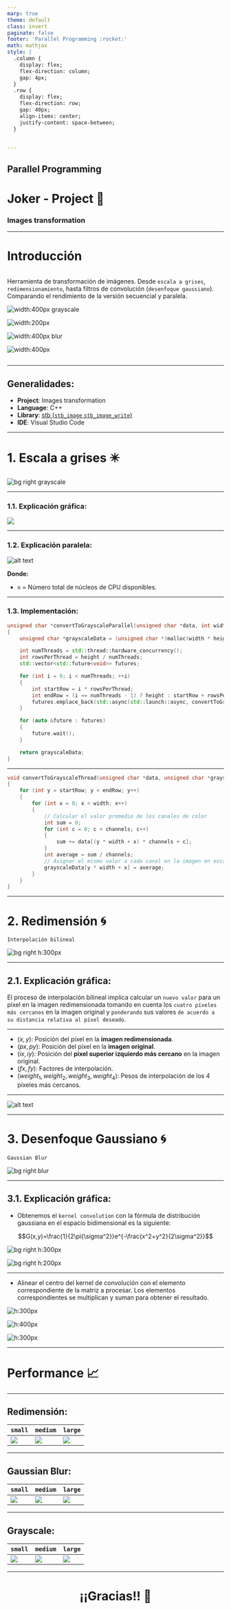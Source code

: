 ```yaml
---
marp: true
theme: default
class: invert
paginate: false
footer: 'Parallel Programming :rocket:'
math: mathjax
style: |
  .column {
    display: flex;
    flex-direction: column;
    gap: 4px;
  }
  .row {
    display: flex;
    flex-direction: row;
    gap: 40px;
    align-items: center;
    justify-content: space-between;
  }


---
```


## **Parallel Programming**
# Joker - Project :rocket:
### Images transformation

---

<!-- paginate: true -->

# **Introducción**

<div class="column">
<p>

Herramienta de transformación de imágenes. Desde `escala a grises`, `redimensionamiento`, hasta filtros de convolución (`desenfoque gaussiano`). Comparando el rendimiento de la versión secuencial y paralela.

</p>

<div class="row">

![width:400px grayscale](../src/test.jpg)

![width:200px](../src/test.jpg)

![width:400px blur](../src/test.jpg)

![width:400px](./images/ascii.png)

</div>

</div>

---

## **Generalidades:**

- **Project**: Images transformation
- **Language**: C++
- **Library**: [stb (`stb_image` `stb_image_write`)](https://github.com/nothings/stb)
- **IDE**: Visual Studio Code

---

#  1. Escala a grises :eight_pointed_black_star:

![bg right grayscale](../src/test.jpg)

---

### 1.1. Explicación gráfica:

![](images/RGB_Transform.png)

---

### 1.2. Explicación paralela:

![alt text](./images/parallelExplain.png)

**Donde:**
- `n` = Número total de núcleos de CPU disponibles.

---

### 1.3. Implementación:

```cpp
unsigned char *convertToGrayscaleParallel(unsigned char *data, int width, int height, int channels)
{
    unsigned char *grayscaleData = (unsigned char *)malloc(width * height);

    int numThreads = std::thread::hardware_concurrency();
    int rowsPerThread = height / numThreads;
    std::vector<std::future<void>> futures;

    for (int i = 0; i < numThreads; ++i)
    {
        int startRow = i * rowsPerThread;
        int endRow = (i == numThreads - 1) ? height : startRow + rowsPerThread;
        futures.emplace_back(std::async(std::launch::async, convertToGrayscaleThread, data, grayscaleData, width, height, channels, startRow, endRow));
    }

    for (auto &future : futures)
    {
        future.wait();
    }

    return grayscaleData;
}
```
---

```cpp
void convertToGrayscaleThread(unsigned char *data, unsigned char *grayscaleData, int width, int height, int channels, int startRow, int endRow)
{
    for (int y = startRow; y < endRow; y++)
    {
        for (int x = 0; x < width; x++)
        {
            // Calcular el valor promedio de los canales de color
            int sum = 0;
            for (int c = 0; c < channels; c++)
            {
                sum += data[(y * width + x) * channels + c];
            }
            int average = sum / channels;
            // Asignar el mismo valor a cada canal en la imagen en escala de grises
            grayscaleData[y * width + x] = average;
        }
    }
}
```

---

#  2. Redimensión :cyclone:
`Interpolación bilineal`

![bg right h:300px](../src/test.jpg)

---

## 2.1. Explicación gráfica:

El proceso de interpolación bilineal implica calcular un `nuevo valor` para un píxel en la imagen redimensionada tomando en cuenta los `cuatro píxeles más cercanos` en la imagen original y `ponderando` sus valores `de acuerdo a su distancia relativa al píxel deseado`.

---



- $(x,y)$: Posición del píxel en la **imagen redimensionada**.
- $(px,py)$: Posición del píxel en la **imagen original**.
- $(ix,iy)$: Posición del **píxel superior izquierdo más cercano** en la imagen original.
- $(fx, fy)$: Factores de interpolación.
- $(weight_1, weight_2, weight_3, weight_4)$: Pesos de interpolación de los 4 píxeles más cercanos.

---

![alt text](./images/resizeDiagram.png)


---

#  3. Desenfoque Gaussiano :cyclone:
`Gaussian Blur`

![bg right blur](../src/test.jpg)

---

## 3.1. Explicación gráfica:

- Obtenemos el `kernel convolution` con la fórmula de distribución gaussiana en el espacio bidimensional es la siguiente:

$$G(x,y)=\frac{1}{2\pi{\sigma^2}}e^{-\frac{x^2+y^2}{2\sigma^2}}$$

![bg right h:300px](./images/positionsKernel.png)

![bg right h:200px](./images/kernel.png)

---

- Alinear el centro del kernel de convolución con el elemento correspondiente de la matriz a procesar. Los elementos correspondientes se multiplican y suman para obtener el resultado.

<div class="row">

![h:300px](./images/matrix.png)

![h:400px](./images/matrixConvolution.png)

![h:300px](./images//matrixResult.png)

</div>

---

# **Performance** :chart_with_upwards_trend:

---

## Redimensión:

|`small`|`medium`|`large`|
|---|---|---|
|![](./images/smallResize.png)|![](./images/mediumResize.png)|![](./images/largeResize.png)|

---

## Gaussian Blur:

|`small`|`medium`|`large`|
|---|---|---|
|![](./images/smallBlur.png)|![](./images/mediumBlur.png)|![](./images/largeBlur.png)|

---

## Grayscale:

|`small`|`medium`|`large`|
|---|---|---|
|![](./images/smallGrayscale.png)|![](./images/mediumGrayscale.png)|![](./images/largeGrayscale.png)|

---

# <center>¡¡Gracias!! :rocket:</center>